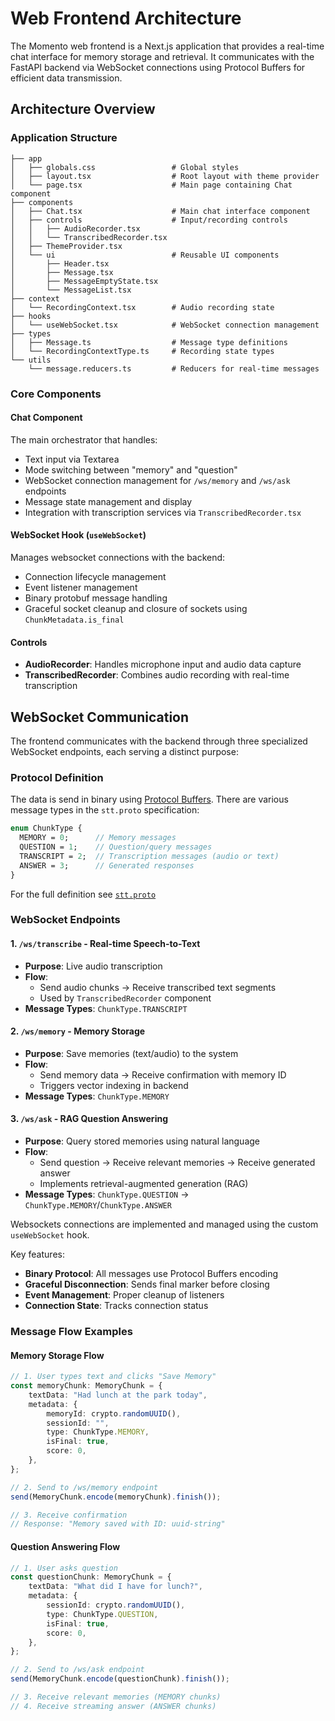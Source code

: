 # Web Frontend Architecture

The Momento web frontend is a Next.js application that provides a real-time chat interface for memory storage and retrieval. It communicates with the FastAPI backend via WebSocket connections using Protocol Buffers for efficient data transmission.

## Architecture Overview

### Application Structure

```
├── app
│   ├── globals.css                 # Global styles
│   ├── layout.tsx                  # Root layout with theme provider
│   └── page.tsx                    # Main page containing Chat component
├── components
│   ├── Chat.tsx                    # Main chat interface component
│   ├── controls                    # Input/recording controls
│   │   ├── AudioRecorder.tsx
│   │   └── TranscribedRecorder.tsx
│   ├── ThemeProvider.tsx
│   └── ui                          # Reusable UI components
│       ├── Header.tsx
│       ├── Message.tsx
│       ├── MessageEmptyState.tsx
│       └── MessageList.tsx
├── context
│   └── RecordingContext.tsx        # Audio recording state
├── hooks
│   └── useWebSocket.tsx            # WebSocket connection management
├── types
│   ├── Message.ts                  # Message type definitions
│   └── RecordingContextType.ts     # Recording state types
└── utils
    └── message.reducers.ts         # Reducers for real-time messages
```

### Core Components

#### Chat Component

The main orchestrator that handles:

- Text input via Textarea
- Mode switching between "memory" and "question"
- WebSocket connection management for `/ws/memory` and `/ws/ask` endpoints
- Message state management and display
- Integration with transcription services via `TranscribedRecorder.tsx`

#### WebSocket Hook (`useWebSocket`)

Manages websocket connections with the backend:

- Connection lifecycle management
- Event listener management
- Binary protobuf message handling
- Graceful socket cleanup and closure of sockets using `ChunkMetadata.is_final`

#### Controls

- **AudioRecorder**: Handles microphone input and audio data capture
- **TranscribedRecorder**: Combines audio recording with real-time transcription

## WebSocket Communication

The frontend communicates with the backend through three specialized WebSocket endpoints, each serving a distinct purpose:

### Protocol Definition

The data is send in binary using [Protocol Buffers](https://protobuf.dev/). There are various message types in the `stt.proto` specification:

```protobuf
enum ChunkType {
  MEMORY = 0;      // Memory messages
  QUESTION = 1;    // Question/query messages
  TRANSCRIPT = 2;  // Transcription messages (audio or text)
  ANSWER = 3;      // Generated responses
}
```

For the full definition see [`stt.proto`](https://github.com/Memory-Experience/momento/blob/main/packages/protos/stt.proto)

### WebSocket Endpoints

#### 1. `/ws/transcribe` - Real-time Speech-to-Text

- **Purpose**: Live audio transcription
- **Flow**:
    - Send audio chunks → Receive transcribed text segments
    - Used by `TranscribedRecorder` component
- **Message Types**: `ChunkType.TRANSCRIPT`

#### 2. `/ws/memory` - Memory Storage

- **Purpose**: Save memories (text/audio) to the system
- **Flow**:
    - Send memory data → Receive confirmation with memory ID
    - Triggers vector indexing in backend
- **Message Types**: `ChunkType.MEMORY`

#### 3. `/ws/ask` - RAG Question Answering

- **Purpose**: Query stored memories using natural language
- **Flow**:
    - Send question → Receive relevant memories → Receive generated answer
    - Implements retrieval-augmented generation (RAG)
- **Message Types**: `ChunkType.QUESTION` → `ChunkType.MEMORY`/`ChunkType.ANSWER`

Websockets connections are implemented and managed using the custom `useWebSocket` hook.

Key features:

- **Binary Protocol**: All messages use Protocol Buffers encoding
- **Graceful Disconnection**: Sends final marker before closing
- **Event Management**: Proper cleanup of listeners
- **Connection State**: Tracks connection status

### Message Flow Examples

#### Memory Storage Flow

```typescript
// 1. User types text and clicks "Save Memory"
const memoryChunk: MemoryChunk = {
    textData: "Had lunch at the park today",
    metadata: {
        memoryId: crypto.randomUUID(),
        sessionId: "",
        type: ChunkType.MEMORY,
        isFinal: true,
        score: 0,
    },
};

// 2. Send to /ws/memory endpoint
send(MemoryChunk.encode(memoryChunk).finish());

// 3. Receive confirmation
// Response: "Memory saved with ID: uuid-string"
```

#### Question Answering Flow

```typescript
// 1. User asks question
const questionChunk: MemoryChunk = {
    textData: "What did I have for lunch?",
    metadata: {
        sessionId: crypto.randomUUID(),
        type: ChunkType.QUESTION,
        isFinal: true,
        score: 0,
    },
};

// 2. Send to /ws/ask endpoint
send(MemoryChunk.encode(questionChunk).finish());

// 3. Receive relevant memories (MEMORY chunks)
// 4. Receive streaming answer (ANSWER chunks)
```
